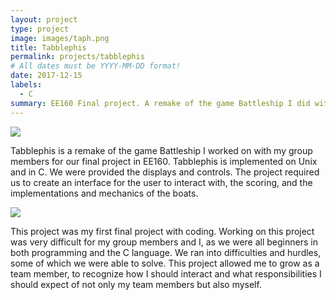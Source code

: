 ```yaml
---
layout: project
type: project
image: images/taph.png
title: Tabblephis
permalink: projects/tabblephis
# All dates must be YYYY-MM-DD format!
date: 2017-12-15
labels:
  - C
summary: EE160 Final project. A remake of the game Battleship I did with my group members.
---
```



<img class="ui image" src="{{ site.baseurl }}/images/tp1.png">

Tabblephis is a remake of the game Battleship I worked on with my group members for our final project in EE160. Tabblephis is implemented on Unix and in C. We were provided the displays and controls. The project required us to create an interface for the user to interact with, the scoring, and the implementations and mechanics of the boats.

<img class="ui image" src="{{ site.baseurl }}/images/tp3.png">

This project was my first final project with coding. Working on this project was very difficult for my group members and I, as we were all beginners in both programming and the C language. We ran into difficulties and hurdles, some of which we were able to solve. This project allowed me to grow as a team member, to recognize how I should interact and what responsibilities I should expect of not only my team members but also myself.

